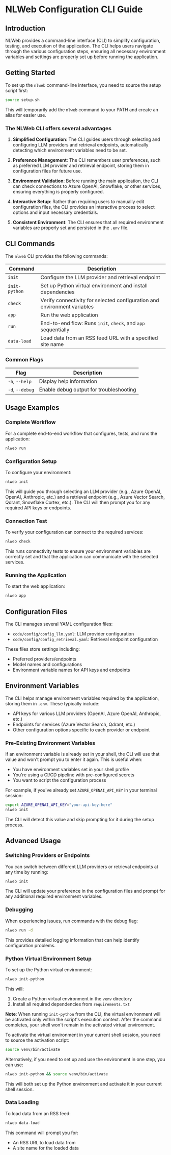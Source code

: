 # NLWeb Configuration CLI Guide

## Introduction

NLWeb provides a command-line interface (CLI) to simplify configuration, testing, and execution of the application. The CLI helps users navigate through the various configuration steps, ensuring all necessary environment variables and settings are properly set up before running the application.

## Getting Started

To set up the `nlweb` command-line interface, you need to source the setup script first:

```sh
source setup.sh
```

This will temporarily add the `nlweb` command to your PATH and create an alias for easier use.

### The NLWeb CLI offers several advantages

1. **Simplified Configuration**: The CLI guides users through selecting and configuring LLM providers and retrieval endpoints, automatically detecting which environment variables need to be set.

2. **Preference Management**: The CLI remembers user preferences, such as preferred LLM provider and retrieval endpoint, storing them in configuration files for future use.

3. **Environment Validation**: Before running the main application, the CLI can check connections to Azure OpenAI, Snowflake, or other services, ensuring everything is properly configured.

4. **Interactive Setup**: Rather than requiring users to manually edit configuration files, the CLI provides an interactive process to select options and input necessary credentials.

5. **Consistent Environment**: The CLI ensures that all required environment variables are properly set and persisted in the `.env` file.

## CLI Commands

The `nlweb` CLI provides the following commands:

| Command | Description |
|---------|-------------|
| `init`  | Configure the LLM provider and retrieval endpoint |
| `init-python` | Set up Python virtual environment and install dependencies |
| `check` | Verify connectivity for selected configuration and environment variables |
| `app`   | Run the web application |
| `run`   | End-to-end flow: Runs `init`, `check`, and `app` sequentially |
| `data-load` | Load data from an RSS feed URL with a specified site name |

### Common Flags

| Flag | Description |
|------|-------------|
| `-h`, `--help` | Display help information |
| `-d`, `--debug` | Enable debug output for troubleshooting |

## Usage Examples

### Complete Workflow

For a complete end-to-end workflow that configures, tests, and runs the application:

```sh
nlweb run
```

### Configuration Setup

To configure your environment:

```sh
nlweb init
```

This will guide you through selecting an LLM provider (e.g., Azure OpenAI, OpenAI, Anthropic, etc.) and a retrieval endpoint (e.g., Azure Vector Search, Qdrant, Snowflake Cortex, etc.). The CLI will then prompt you for any required API keys or endpoints.

### Connection Test

To verify your configuration can connect to the required services:

```sh
nlweb check
```

This runs connectivity tests to ensure your environment variables are correctly set and that the application can communicate with the selected services.

### Running the Application

To start the web application:

```sh
nlweb app
```

## Configuration Files

The CLI manages several YAML configuration files:

- `code/config/config_llm.yaml`: LLM provider configuration
- `code/config/config_retrieval.yaml`: Retrieval endpoint configuration

These files store settings including:

- Preferred providers/endpoints
- Model names and configurations
- Environment variable names for API keys and endpoints

## Environment Variables

The CLI helps manage environment variables required by the application, storing them in `.env`. These typically include:

- API keys for various LLM providers (OpenAI, Azure OpenAI, Anthropic, etc.)
- Endpoints for services (Azure Vector Search, Qdrant, etc.)
- Other configuration options specific to each provider or endpoint

### Pre-Existing Environment Variables

If an environment variable is already set in your shell, the CLI will use that value and won't prompt you to enter it again. This is useful when:

- You have environment variables set in your shell profile
- You're using a CI/CD pipeline with pre-configured secrets
- You want to script the configuration process

For example, if you've already set `AZURE_OPENAI_API_KEY` in your terminal session:

```sh
export AZURE_OPENAI_API_KEY="your-api-key-here"
nlweb init
```

The CLI will detect this value and skip prompting for it during the setup process.

## Advanced Usage

### Switching Providers or Endpoints

You can switch between different LLM providers or retrieval endpoints at any time by running:

```sh
nlweb init
```

The CLI will update your preference in the configuration files and prompt for any additional required environment variables.

### Debugging

When experiencing issues, run commands with the debug flag:

```sh
nlweb run -d
```

This provides detailed logging information that can help identify configuration problems.

### Python Virtual Environment Setup

To set up the Python virtual environment:

```sh
nlweb init-python
```

This will:

1. Create a Python virtual environment in the `venv` directory
2. Install all required dependencies from `requirements.txt`

**Note**: When running `init-python` from the CLI, the virtual environment will be activated only within the script's execution context. After the command completes, your shell won't remain in the activated virtual environment.

To activate the virtual environment in your current shell session, you need to source the activation script:

```sh
source venv/bin/activate
```

Alternatively, if you need to set up and use the environment in one step, you can use:

```sh
nlweb init-python && source venv/bin/activate
```

This will both set up the Python environment and activate it in your current shell session.

### Data Loading

To load data from an RSS feed:

```sh
nlweb data-load
```

This command will prompt you for:

- An RSS URL to load data from
- A site name for the loaded data
